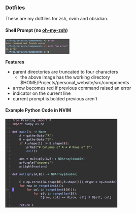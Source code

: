 ### Dotfiles
These are my dotfiles for zsh, nvim and obsidian.

#### Shell Prompt (no [oh-my-zsh](https://ohmyz.sh))
<img style="width:40%;" src="./readme_images/prompt.jpg" />

**Features**
- parent directories are truncated to four characters
    - the above image has the working directory $HOME/Projects/personal_website/src/components
- arrow becomes red if previous command raised an error
- indicator on the current line
- current prompt is bolded previous aren't

#### Example Python Code in NVIM
<img style="width:70%;" src="./readme_images/pythoninnvim.jpg" />
